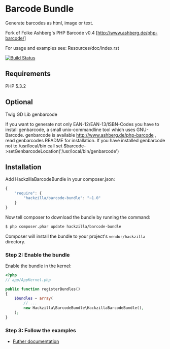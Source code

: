Barcode Bundle
==============

Generate barcodes as html, image or text.

Fork of Folke Ashberg's PHP Barcode v0.4 [http://www.ashberg.de/php-barcode/]


For usage and examples see: Resources/doc/index.rst

[![Build Status](https://travis-ci.org/hackzilla/BarcodeBundle.png?branch=master)](https://travis-ci.org/hackzilla/BarcodeBundle)

Requirements
------------

PHP 5.3.2


Optional
--------

Twig
GD Lib
genbarcode

If you want to generate not only EAN-12/EAN-13/ISBN-Codes you have to install
genbarcode, a small unix-commandline tool which uses GNU-Barcode.
genbarcode is available http://www.ashberg.de/php-barcode , read genbarcodes
README for installation.
If you have installed genbarcode not to /usr/local/bin call set $barcode->setGenbarcodeLocation('/usr/local/bin/genbarcode')


Installation
------------

Add HackzillaBarcodeBundle in your composer.json:

```js
{
    "require": {
        "hackzilla/barcode-bundle": "~1.0"
    }
}
```

Now tell composer to download the bundle by running the command:

``` bash
$ php composer.phar update hackzilla/barcode-bundle
```

Composer will install the bundle to your project's `vendor/hackzilla` directory.

### Step 2: Enable the bundle

Enable the bundle in the kernel:

``` php
<?php
// app/AppKernel.php

public function registerBundles()
{
    $bundles = array(
        // ...
        new Hackzilla\BarcodeBundle\HackzillaBarcodeBundle(),
    );
}
```

### Step 3: Follow the examples

- [Futher documentation](Resources/doc/index.md)
